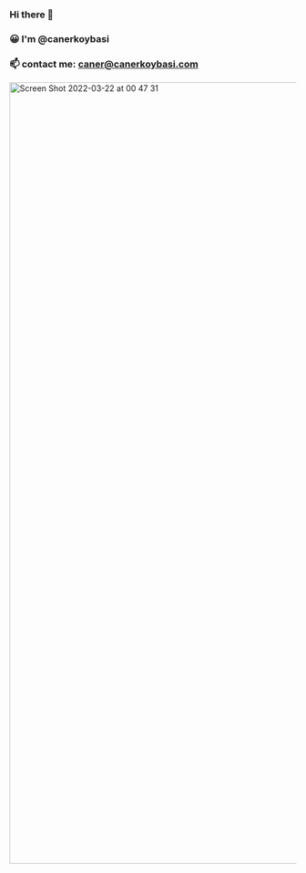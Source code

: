 ### Hi there 👋

### 😀 I'm @canerkoybasi
### 📫 contact me: caner@canerkoybasi.com

<img width="1372" alt="Screen Shot 2022-03-22 at 00 47 31" src="https://user-images.githubusercontent.com/100115055/159369098-1d518fcb-0f45-413f-b5e3-8bd2aa6e483c.png">
